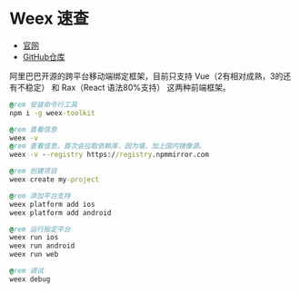 # Weex 速查

- [官网](https://weexapp.com/)
- [GitHub仓库](https://github.com/alibaba/weex)

阿里巴巴开源的跨平台移动端绑定框架，目前只支持 Vue（2有相对成熟，3的还有不稳定） 和 Rax（React 语法80%支持） 这两种前端框架。

```bat
@rem 安装命令行工具
npm i -g weex-toolkit 

@rem 查看信息
weex -v
@rem 查看信息，首次会拉取依赖库，因为墙，加上国内镜像源。
weex -v --registry https://registry.npmmirror.com

@rem 创建项目
weex create my-project

@rem 添加平台支持
weex platform add ios
weex platform add android

@rem 运行指定平台
weex run ios
weex run android
weex run web

@rem 调试
weex debug
```